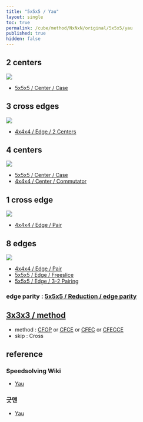 ```yaml
---
title: "5x5x5 / Yau"
layout: single
toc: true
permalink: /cube/method/NxNxN/original/5x5x5/yau
published: true
hidden: false
---
```


<head>
  <base target="_blank">
  <style>
    img {
      max-width:350px;
    }
  </style>
</head>



## 2 centers

<a href="https://alpha.twizzle.net/edit/?puzzle=5x5x5&setup-anchor=end&stickering=centers-only&setup-alg=R+U+L+D+B+F+R+U+L+B+F+D+L+U+B+R+U+D+R+U+F+L+F+R+U+F+L+R+B+R%27+U%27+3R+U2+3R%27+U2+F+3U+F+D+R+D+B+D+L+D+2U+2D">
  <img src="https://user-images.githubusercontent.com/92285528/216309687-09efae94-fedb-4041-be35-5df501ab2662.png">
</a>

- [5x5x5 / Center / Case](/cube/method/NxNxN/original/5x5x5/center/case)



## 3 cross edges

<a href="https://alpha.twizzle.net/edit/?puzzle=5x5x5&setup-anchor=end&stickering=Cross&setup-alg=R+U+L+D+B+F+R+U+L+B+F+D+L+U+B+R+U+D+R+U+F+L+F+R+U+F+L+R+B+R%27+U%27+3R+U2+3R%27+U2+F+3U+F+D+R+D+B+D+L+D+2U+2D">
  <img src="https://user-images.githubusercontent.com/92285528/216597814-bd9529ed-3642-48e1-befb-9a332f00a8f2.png">
</a>

- [4x4x4 / Edge / 2 Centers](/cube/method/NxNxN/original/4x4x4/edge/2_centers)



## 4 centers

<a href="https://alpha.twizzle.net/edit/?puzzle=5x5x5&setup-anchor=end&stickering=Cross&setup-alg=R+U+L+D+B+F+R+U+L+B+F+D+L+U+B+R+U+D+R+U+F+L+F+R+U+F+L+R+B+R%27+U%27+3R+U2+3R%27+U2+F">
  <img src="https://user-images.githubusercontent.com/92285528/216599636-9c6b86dd-9c79-4168-bd3b-1b3328f3bf01.png">
</a>

- [5x5x5 / Center / Case](/cube/method/NxNxN/original/5x5x5/center/case)
- [4x4x4 / Center / Commutator](/cube/method/NxNxN/original/4x4x4/center/commutator)



## 1 cross edge

<a href="https://alpha.twizzle.net/edit/?puzzle=5x5x5&setup-anchor=end&stickering=Cross&setup-alg=R+U+L+D+B+F+R+U+L+B+F+D+L+U+B+R+U+D+R+U+F+L+F+R+U+F+L+R+B+R%27+U%27+F2">
  <img src="https://user-images.githubusercontent.com/92285528/216600121-0ab21dc5-01bc-41bd-8ac9-5c109887fc93.png">
</a>

- [4x4x4 / Edge / Pair](/cube/method/NxNxN/original/4x4x4/edge/pair)



## 8 edges

<a href="https://alpha.twizzle.net/edit/?puzzle=5x5x5&setup-anchor=end&setup-alg=R+U+L+D+B+F+R+U+L+B+F+D+L+U+B+R+U+D+R+U+F+L+F+R+U+F+L+R">
  <img src="https://user-images.githubusercontent.com/92285528/216317692-af8a825b-dfcc-4a60-b649-e554d8ed2e71.png">
</a>

- [4x4x4 / Edge / Pair](/cube/method/NxNxN/original/4x4x4/edge/pair)
- [5x5x5 / Edge / Freeslice](/cube/method/NxNxN/original/4x4x4/edge/freeslice)
- [5x5x5 / Edge / 3-2 Pairing](/cube/method/NxNxN/original/5x5x5/edge/3-2_pairing)

### edge parity : [5x5x5 / Reduction / edge parity](/cube/method/NxNxN/original/5x5x5/reduction#edge-parity)



## [3x3x3 / method](/cube/method/NxNxN/original/3x3x3#method)

- method : [CFOP](/cube/method/NxNxN/original/3x3x3/cfop) or [CFCE](/cube/method/NxNxN/original/3x3x3/cfce) or [CFEC](/cube/method/NxNxN/original/3x3x3/cfec) or [CFECCE](/cube/method/NxNxN/original/3x3x3/cfecce)
- skip : Cross



## reference

### Speedsolving Wiki

- [Yau](https://www.speedsolving.com/wiki/index.php/Yau_method)

### 굿맨

- [Yau](https://youtu.be/lAIrPuvfBQ0)
